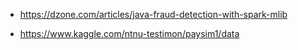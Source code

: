 - https://dzone.com/articles/java-fraud-detection-with-spark-mlib

- https://www.kaggle.com/ntnu-testimon/paysim1/data
